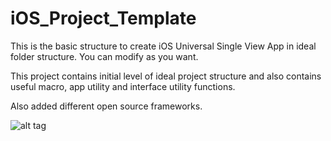 # iOS_Project_Template

This is the basic structure to create iOS Universal Single View App in ideal folder structure. You can modify as you want.

This project contains initial level of ideal project structure and also contains useful macro, app utility and interface utility functions.

Also added different open source frameworks.

![alt tag](https://raw.githubusercontent.com/samsol38/iOS_Project_Template/master/Project_Structure.png)

